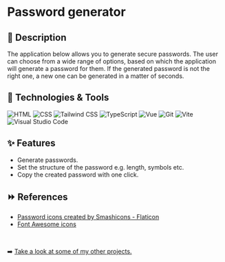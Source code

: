 # __Password generator__

## 📒 Description

The application below allows you to generate secure passwords. The user can choose from a wide range of options, based on which the application will generate a password for them. If the generated password is not the right one, a new one can be generated in a matter of seconds.

## 🚀 Technologies & Tools

![HTML](https://img.shields.io/badge/HTML5-E34F26?style=for-the-badge&logo=html5&logoColor=white)
![CSS](https://img.shields.io/badge/CSS3-1572B6?style=for-the-badge&logo=css3&logoColor=white)
![Tailwind CSS](https://img.shields.io/badge/Tailwind_CSS-38B2AC?style=for-the-badge&logo=tailwind-css&logoColor=white)
![TypeScript](https://img.shields.io/badge/typescript-%23007ACC.svg?style=for-the-badge&logo=typescript&logoColor=white)
![Vue](https://img.shields.io/badge/Vue.js-35495E?style=for-the-badge&logo=vue.js&logoColor=4FC08D)
![Git](https://img.shields.io/badge/GIT-E44C30?style=for-the-badge&logo=git&logoColor=white)
![Vite](https://img.shields.io/badge/vite-%23646CFF.svg?style=for-the-badge&logo=vite&logoColor=white)
<br />
![Visual Studio Code](https://img.shields.io/badge/Visual%20Studio%20Code-0078d7.svg?style=for-the-badge&logo=visual-studio-code&logoColor=white)

## ✨ Features

- Generate passwords.
- Set the structure of the password e.g. length, symbols etc.
- Copy the created password with one click.

## ⏩ References

- [Password icons created by Smashicons - Flaticon](https://www.flaticon.com/free-icon/padlock_3257166?related_id=3257787&origin=search)
- [Font Awesome icons](https://fontawesome.com/icons)

<br />

➡️ [Take a look at some of my other projects.](https://github.com/cseri502)
